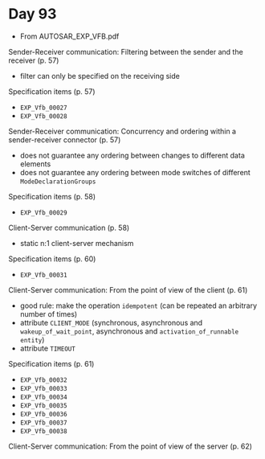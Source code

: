 # Day 93

* From AUTOSAR\_EXP\_VFB.pdf

Sender-Receiver communication: Filtering between the sender and the receiver (p. 57)
* filter can only be specified on the receiving side

Specification items (p. 57)
* `EXP_Vfb_00027`
* `EXP_Vfb_00028`

Sender-Receiver communication: Concurrency and ordering within a sender-receiver connector (p. 57)
* does not guarantee any ordering between changes to different data elements
* does not guarantee any ordering between mode switches of different `ModeDeclarationGroups`

Specification items (p. 58)
* `EXP_Vfb_00029`

Client-Server communication (p. 58)
* static n:1 client-server mechanism

Specification items (p. 60)
* `EXP_Vfb_00031`

Client-Server communication: From the point of view of the client (p. 61)
* good rule: make the operation `idempotent` (can be repeated an arbitrary number of times)
* attribute `CLIENT_MODE` (synchronous, asynchronous and `wakeup_of_wait_point`, asynchronous and `activation_of_runnable entity`)
* attribute `TIMEOUT`

Specification items (p. 61)
* `EXP_Vfb_00032`
* `EXP_Vfb_00033`
* `EXP_Vfb_00034`
* `EXP_Vfb_00035`
* `EXP_Vfb_00036`
* `EXP_Vfb_00037`
* `EXP_Vfb_00038`

Client-Server communication: From the point of view of the server (p. 62)
